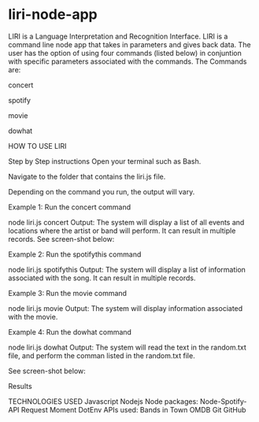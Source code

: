 # liri-node-app
LIRI is a Language Interpretation and Recognition Interface. LIRI is a command line node app that takes in parameters and gives back data. The user has the option of using four commands (listed below) in conjuntion with specific parameters associated with the commands. The Commands are:

concert

spotify

movie

dowhat

HOW TO USE LIRI


Step by Step instructions
Open your terminal such as Bash.

Navigate to the folder that contains the liri.js file.

Depending on the command you run, the output will vary.

Example 1: Run the concert command

 node liri.js concert <name of artist or band>
Output: The system will display a list of all events and locations where the artist or band will perform. It can result in multiple records.  See screen-shot below:
 




Example 2: Run the spotifythis command

 node liri.js spotifythis <name of song>
Output: The system will display a list of information associated with the song. It can result in multiple records. 

 



Example 3: Run the movie command

 node liri.js movie <name of movie>
Output: The system will display information associated with the movie. 

 



Example 4: Run the dowhat command

 node liri.js dowhat
Output: The system will read the text in the random.txt file, and perform the comman listed in the random.txt file.

See screen-shot below:

 


Results

TECHNOLOGIES USED
Javascript
Nodejs
Node packages:
Node-Spotify-API
Request
Moment
DotEnv
APIs used:
Bands in Town
OMDB
Git
GitHub
